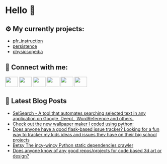 # Hello 👋

## ⚙️ My currently projects:
- [pfr_instruction](https://github.com/bullbesh/pfr_instruction)
- [persistence](https://github.com/bullbesh/persistence)
- [physicsopedia](https://github.com/bullbesh/physicsopedia)

## 🔎 Connect with me:
[<img height="32" width="40" src="https://cdn.jsdelivr.net/npm/simple-icons@v5/icons/telegram.svg" />](https://t.me/bullbesh)
[<img height="32" width="40" src="https://cdn.jsdelivr.net/npm/simple-icons@v5/icons/vk.svg" />](https://vk.com/bullbesh)
[<img height="32" width="40" src="https://cdn.jsdelivr.net/npm/simple-icons@v5/icons/twitter.svg" />](https://twitter.com/bullbesh1)
[<img height="32" width="40" src="https://cdn.jsdelivr.net/npm/simple-icons@v5/icons/instagram.svg" />](https://www.instagram.com/bullbesh)
[<img height="32" width="40" src="https://cdn.jsdelivr.net/npm/simple-icons@v5/icons/reddit.svg" />](https://www.reddit.com/user/bullbesh)
[<img height="32" width="40" src="https://cdn.jsdelivr.net/npm/simple-icons@v5/icons/youtube.svg" />](https://www.youtube.com/channel/UCtfjRs6uzgq5mfm8S06WTcg)

## 📕 Latest Blog Posts
<!-- BLOG-POST-LIST:START -->
- [SelSearch - A tool that automates searching selected text in any application on Google, DeepL, WordReference and others.](https://www.reddit.com/r/Python/comments/stu4mq/selsearch_a_tool_that_automates_searching/)
- [Check out the new wallpaper maker I coded using python:](https://www.reddit.com/r/Python/comments/stqk9s/check_out_the_new_wallpaper_maker_i_coded_using/)
- [Does anyone have a good flask-based issue tracker? Looking for a fun way to tracker my kids ideas and issues they have on their big school projects](https://www.reddit.com/r/Python/comments/stqa1o/does_anyone_have_a_good_flaskbased_issue_tracker/)
- [Betsy The incy-wincy Python static dependencies crawler](https://www.reddit.com/r/Python/comments/stpz30/betsy_the_incywincy_python_static_dependencies/)
- [Does anyone know of any good repos/projects for code based 3d art or design?](https://www.reddit.com/r/Python/comments/sto8ap/does_anyone_know_of_any_good_reposprojects_for/)
<!-- BLOG-POST-LIST:END -->
